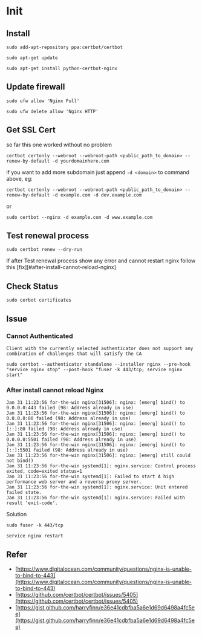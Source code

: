 # Init

## Install

`sudo add-apt-repository ppa:certbot/certbot`

`sudo apt-get update`

`sudo apt-get install python-certbot-nginx`

## Update firewall

`sudo ufw allow 'Nginx Full'`

`sudo ufw delete allow 'Nginx HTTP'`

## Get SSL Cert

so far this one worked without no problem

`certbot certonly --webroot --webroot-path <public_path_to_domain> --renew-by-default -d yourdomainhere.com`

if you want to add more subdomain just append `-d <domain>` to command above, eg:

`certbot certonly --webroot --webroot-path <public_path_to_domain> --renew-by-default -d example.com -d dev.example.com`

or

`sudo certbot --nginx -d example.com -d www.example.com`

## Test renewal process

`sudo certbot renew --dry-run`

If after Test renewal process show any error and cannot restart nginx follow this [fix][#after-install-cannot-reload-nginx]

## Check Status

`sudo cerbot certificates`

## Issue

### Cannot Authenticated

```log
Client with the currently selected authenticator does not support any combination of challenges that will satisfy the CA
```

`sudo certbot --authenticator standalone --installer nginx --pre-hook "service nginx stop" --post-hook "fuser -k 443/tcp; service nginx start"`

### After install cannot reload Nginx

```log
Jan 31 11:23:56 for-the-win nginx[31506]: nginx: [emerg] bind() to 0.0.0.0:443 failed (98: Address already in use)
Jan 31 11:23:56 for-the-win nginx[31506]: nginx: [emerg] bind() to 0.0.0.0:80 failed (98: Address already in use)
Jan 31 11:23:56 for-the-win nginx[31506]: nginx: [emerg] bind() to [::]:80 failed (98: Address already in use)
Jan 31 11:23:56 for-the-win nginx[31506]: nginx: [emerg] bind() to 0.0.0.0:5501 failed (98: Address already in use)
Jan 31 11:23:56 for-the-win nginx[31506]: nginx: [emerg] bind() to [::]:5501 failed (98: Address already in use)
Jan 31 11:23:56 for-the-win nginx[31506]: nginx: [emerg] still could not bind()
Jan 31 11:23:56 for-the-win systemd[1]: nginx.service: Control process exited, code=exited status=1
Jan 31 11:23:56 for-the-win systemd[1]: Failed to start A high performance web server and a reverse proxy server.
Jan 31 11:23:56 for-the-win systemd[1]: nginx.service: Unit entered failed state.
Jan 31 11:23:56 for-the-win systemd[1]: nginx.service: Failed with result 'exit-code'.
```

Solution

`sudo fuser -k 443/tcp`

`service nginx restart`

## Refer

* [https://www.digitalocean.com/community/questions/nginx-is-unable-to-bind-to-443](https://www.digitalocean.com/community/questions/nginx-is-unable-to-bind-to-443)
* [https://github.com/certbot/certbot/issues/5405](https://github.com/certbot/certbot/issues/5405)
* [https://gist.github.com/harryfinn/e36e41cdbfba5a6e1d69d6498a4fc5ee](https://gist.github.com/harryfinn/e36e41cdbfba5a6e1d69d6498a4fc5ee)
